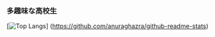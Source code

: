 ### 多趣味な高校生

[![Top Langs](https://github-readme-stats.vercel.app/api/top-langs/?username={NekosanQ}&layout=compact)]
(https://github.com/anuraghazra/github-readme-stats)
